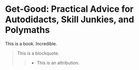# Get-Good: Practical Advice for Autodidacts, Skill Junkies, and Polymaths
This is a book. Incredible.
> This is a blockquote.
> > - This is an attribution.